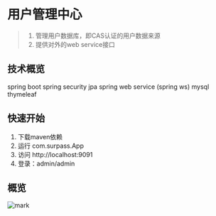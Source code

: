 # 用户管理中心
> 1. 管理用户数据库，即CAS认证的用户数据来源
> 2. 提供对外的web service接口

## 技术概览
spring boot
spring security
jpa
spring web service (spring ws)
mysql
thymeleaf

## 快速开始
1. 下载maven依赖
2. 运行 com.surpass.App
3. 访问 http://localhost:9091
4. 登录：admin/admin

## 概览
![mark](http://oji4bqzc7.bkt.clouddn.com/blog/20170824/141524646.png)
